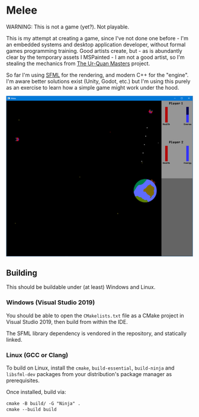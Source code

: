 Melee
============

WARNING: This is not a game (yet?). Not playable.

This is my attempt at creating a game, since I've not done one before - I'm an
embedded systems and desktop application developer, without formal games
programming training. Good artists create, but - as is abundantly clear by the
temporary assets I MSPainted - I am not a good artist, so I'm stealing the
mechanics from [The Ur-Quan Masters](http://sc2.sourceforge.net/) project.

So far I'm using [SFML](https://www.sfml-dev.org/) for the rendering, and modern
C++ for the "engine". I'm aware better solutions exist (Unity, Godot, etc.) but
I'm using this purely as an exercise to learn how a simple game might work
under the hood.

![Example Gameplay](Game.png)

## Building

This should be buildable under (at least) Windows and Linux.

### Windows (Visual Studio 2019)

You should be able to open the `CMakelists.txt` file as a CMake project in
Visual Studio 2019, then build from within the IDE.

The SFML library dependency is vendored in the repository, and statically
linked.

### Linux (GCC or Clang)

To build on Linux, install the `cmake`, `build-essential`, `build-ninja` and `libsfml-dev`
packages from your distribution's package manager as prerequisites.

Once installed, build via:

```
cmake -B build/ -G "Ninja" .
cmake --build build

```
